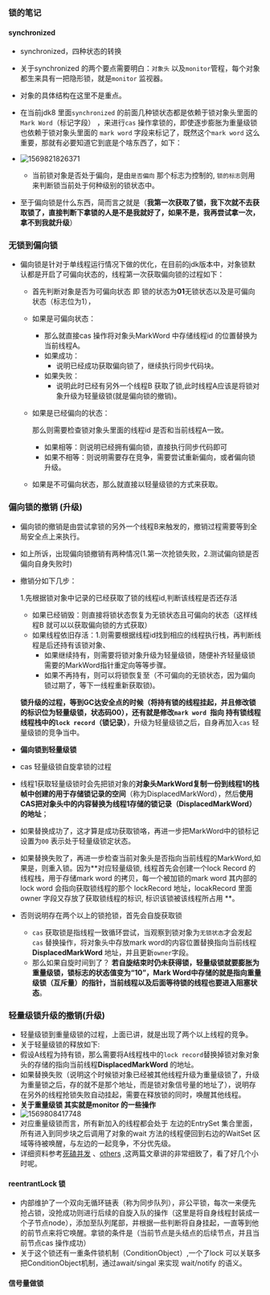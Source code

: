 ### 锁的笔记

#### synchronized

* synchronized，四种状态的转换
* 关于synchronized 的两个要点需要明白：`对象头` 以及`monitor`管程，每个对象都生来具有一把隐形锁，就是`monitor` 监视器。
* 对象的具体结构在这里不是重点。
* 在当前jdk8 里面`synchronized` 的前面几种锁状态都是依赖于锁对象头里面的`Mark Word`（标记字段） ，来进行`cas` 操作拿锁的，即使逐步膨胀为重量级锁也依赖于锁对象头里面的 `mark word` 字段来标记了，既然这个`mark word` 这么重要，那就有必要知道它到底是个啥东西了，如下：
* ![1569821826371](C:\Users\d00464537\AppData\Roaming\Typora\typora-user-images\1569821826371.png)

  * 当前锁对象是否处于偏向，是由`是否偏向` 那个标志为控制的, `锁的标志`则用来判断锁当前处于何种级别的锁状态中。

* 至于偏向锁是什么东西，简而言之就是（**我第一次获取了锁，我下次就不去获取锁了，直接判断下拿锁的人是不是我就好了，如果不是，我再尝试拿一次，拿不到我就升级**）

### 无锁到偏向锁

  * 偏向锁是针对于单线程运行情况下做的优化，在目前的jdk版本中，对象锁默认都是开启了可偏向状态的，线程第一次获取偏向锁的过程如下：

    * 首先判断对象是否为可偏向状态 即 锁的状态为**01**无锁状态以及是可偏向状态（标志位为1），

    * 如果是可偏向状态：

      * 那么就直接cas 操作将对象头MarkWord 中存储线程id 的位置替换为当前线程A。
      * 如果成功：
        * 说明已经成功获取偏向锁了，继续执行同步代码块。
      * 如果失败：
        * 说明此时已经有另外一个线程B 获取了锁,此时线程A应该是将锁对象升级为轻量级锁(就是偏向锁的撤销)。

    * 如果是已经偏向的状态：

      那么则需要检查锁对象头里面的线程id 是否和当前线程A一致。

      * 如果相等：则说明已经拥有偏向锁，直接执行同步代码即可
      * 如果不相等：则说明需要存在竞争，需要尝试重新偏向，或者偏向锁升级。

    * 如果是不可偏向状态，那么就直接以轻量级锁的方式来获取。

### 偏向锁的撤销 (升级)

  * 偏向锁的撤销是由尝试拿锁的另外一个线程B来触发的，撤销过程需要等到全局安全点上来执行。

  * 如上所诉，出现偏向锁撤销有两种情况(1.第一次抢锁失败，2.测试偏向锁是否偏向自身失败时)

  * 撤销分如下几步：

    1.先根据锁对象中记录的已经获取了锁的线程id,判断该线程是否还存活

    * 如果已经销毁：则直接将锁状态恢复为无锁状态且可偏向的状态（这样线程B 就可以以获取偏向锁的方式获取）
    * 如果线程依旧存活：1.则需要根据线程id找到相应的线程执行栈，再判断线程是后还持有该锁对象、
      * 如果继续持有，则需要将锁对象升级为轻量级锁，随便补齐轻量级锁需要的MarkWord指针重定向等等步骤。
      * 如果不再持有，则可以将锁恢复至（不可偏向的无锁状态，因为偏向锁过期了，等下一线程重新获取锁)。

    **锁升级的过程，等到GC达安全点的时候（将持有锁的线程挂起，并且修改锁的标识位为轻量级锁，状态码00），还有就是修改`mark word `指向 持有锁线程 线程栈中的`lock record`（锁记录）**，升级为轻量级锁之后，自身再加入`cas` 轻量级锁的竞争当中。

  * **偏向锁到轻量级锁**

  * cas 轻量级锁自旋拿锁的过程

  *  线程1获取轻量级锁时会先把锁对象的**对象头MarkWord复制一份到线程1的栈帧中创建的用于存储锁记录的空间**（称为DisplacedMarkWord），然后**使用CAS把对象头中的内容替换为线程1存储的锁记录（**DisplacedMarkWord**）的地址**； 

  * 如果替换成功了，这才算是成功获取锁咯，再进一步把MarkWord中的锁标记设置为`00` 表示处于轻量级锁定状态。

  * 如果替换失败了，再进一步检查当前对象头是否指向当前线程的MarkWord,如果是，则重入锁。因为**对应轻量级锁, 线程首先会创建一个lock Record 的线程栈，用于存储mark word 的拷贝，每一个被加锁的mark word 其内部的 lock word 会指向获取锁线程的那个 lockRecord 地址，locakRecord 里面 owner 字段又存放了获取锁线程的标识, 标识该锁被该线程所占用 **。

  * 否则说明存在两个以上的锁抢锁，首先会自旋获取锁

    * `cas` 获取锁是指线程一致循环尝试，当观察到锁对象为`无锁状态`才会发起`cas` 替换操作，将对象头中存放mark word的内容位置替换指向当前线程 **DisplacedMarkWord** 地址，并且更新`owner`字段。
    * 那么如果自旋时间到了？ **若自旋结束时仍未获得锁，轻量级锁就要膨胀为重量级锁，锁标志的状态值变为“10”，Mark Word中存储的就是指向重量级锁（互斥量）的指针，当前线程以及后面等待锁的线程也要进入阻塞状态**。 

### 轻量级锁升级的撤销(升级)

  * 轻量级锁到重量级锁的过程，上面已讲，就是出现了两个以上线程的竞争。
  * 关于轻量级锁的释放如下:
  * 假设A线程为持有锁，那么需要将A线程栈中的`lock record`替换掉锁对象对象头的存储的指向当前线程**DisplacedMarkWord**  的地址。
  * 如果替换失败（说明这个时候锁对象已经被其他线程升级为重量级锁了，升级为重量锁之后，存的就不是那个地址，而是锁对象信号量的地址了），说明存在另外的线程抢锁失败自动挂起，需要在释放锁的同时，唤醒其他线程。
  * **关于重量级锁 其实就是monitor 的一些操作**
  * ![1569808417748](C:\Users\d00464537\AppData\Roaming\Typora\typora-user-images\1569808417748.png)
* 对应重量级锁而言，所有新加入的线程都会处于 左边的EntrySet 集合里面，所有进入到同步块之后调用了对象的wait 方法的线程便回到右边的WaitSet 区域等待被唤醒，与左边的一起竞争，不分优先级。
* 详细资料参考[死磕并发](<https://juejin.im/post/5b4eec7df265da0fa00a118f>) 、[others](<https://www.cnblogs.com/paddix/p/5405678.html>)  ,这两篇文章讲的非常细致了，看了好几个小时呢。

####  reentrantLock 锁

* 内部维护了一个双向无循环链表（称为同步队列），非公平锁，每次一来便先抢占锁，没抢成功则进行后续的自旋入队的操作（这里是将自身线程封装成一个子节点node），添加至队列尾部，并根据一些判断将自身挂起，一直等到他的前节点来将它唤醒。拿锁的条件是（当前节点是头结点的后续节点，并且当前节点cas 操作成功）
* 关于这个锁还有一重条件锁机制（ConditionObject）,一个了lock 可以关联多把ConditionObject机制，通过await/singal 来实现 wait/notify 的语义。

#### 信号量做锁

